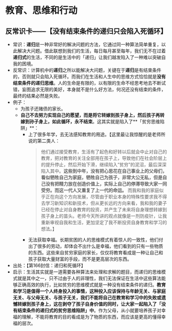 
# 教育、思维和行动

## 反常识卡——【没有结束条件的递归只会陷入死循环】

- 常识：**递归**是一种非常好的解决问题的方法，它通过同一种算法简单重复，以此解决大问题。借此联想到我们的生活，每日每月甚至每年，我们无不在过着**递归式**的生活，不同的是生活中的「递归」让我们越发陷入了一种难以突破自我的困境。
- 反常识：计算机中的**递归**之所以能解决大问题，关键在于**递归**是有结束条件的，否则就只会陷入死循环。而我们在生活和人生中的思维方式恰恰就是**没有结束条件的递归思维**。人的生命是有限的，以有限的生命不经思考地去不断试错，妄图追求无限的美好，本身就不是什么好方法，何况还没有结束的条件，最终的结果必然是失败。
- 例子：
	- 为孩子还赌债的家长。
	- **自己不去努力实现自己的愿望，而是将它转嫁到孩子身上，然后孩子再转嫁到孙子身上，如此循环，永不结束**。这其实就是陷入了**「贫穷思维陷阱」**：
		- 上了很多年学，去无法感知教育的用途。【这里最让我惊醒的是老师所说的第二类人：
			> 他们通过接受教育，生活有了起色和好转以后就会中止对自己的教育，把对教育的关注全部用在孩子上，导致他们在社会阶层上的提升停止，然后开始下滑，继续陷入“贫穷”的泥沼，最后深深陷入其中。**这些到中年，没有把心思花在自己事业上的父母们，看似牺牲自己为家庭，牺牲自己为孩子，非常大公无私，但是自己没有把精力放在创造价值上，实际上自己的停滞导致大家一同受穷。而这一代人又重复了上一代的命运。**
			而我和我的家庭似乎正在向这个方向发展，尽管由于职业本身的特殊性要求我不得去学习新知识和新技术，但从更长远的方向来看，我和我的妻子已经在停止对自身教育的投资，并产生了未来将自身理想转嫁到孩子身上的苗头。老师今天所讲的观点就像是一剂防疫针，让我重新审视自我和生活，更加坚定了我不断投资自身教育和学习的想法。】
		- 无法获取幸福。长期贫困的人的思维模式有着惊人的一致性，他们付出了很多的劳动，却体会不出什么是幸福，他们看到的只有一些物质的东西。这些来自贫穷家庭的家长，仅仅将教育看成是一种让自己和孩子获取大量财富的手段，而不是更高层次的东西。
- 出处：【第166封信：递归和死循环】
- 启示：生活其实就是一道需要各种算法来处理和求解的题目，而递归的思维模式就是其中之一，只不过由于人的非理性，我们无法保证在生活中这些算法能够正确高效的执行，比如贫穷的思维模式就是一种没有结束条件的递归。**教育和学习是值得一个人终身投入的事情，这种投入应该保持与年龄无关、与家庭无关、与父母无关、与孩子无关，我们不能将自己在教育和学习中的失败或遗憾转嫁到孩子身上，这在剥夺了孩子自身价值的同时，让大家一起陷入了「没有结束条件的递归式的贫穷思维陷阱」中**。作为父母，从小就要培养孩子对幸福的理解，不能将教育的目的看成是为了物质的东西，而应该是更高的懂得幸福的层次。